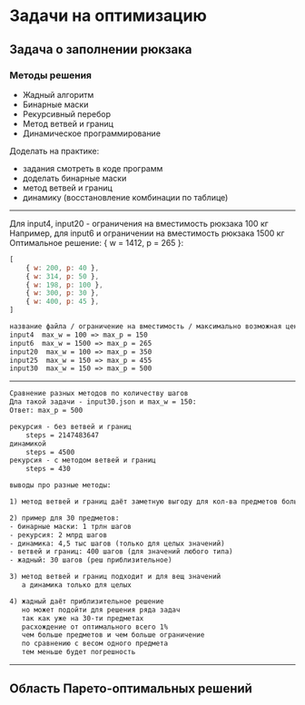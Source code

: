 # Задачи на оптимизацию  

## Задача о заполнении рюкзака  

### Методы решения  

- Жадный алгоритм  
- Бинарные маски  
- Рекурсивный перебор  
- Метод ветвей и границ  
- Динамическое программирование  

Доделать на практике:  

- задания смотреть в коде программ  
- доделать бинарные маски  
- метод ветвей и границ  
- динамику (восстановление комбинации по таблице)  

---  

Для input4, input20 - ограничения  на вместимость рюкзака 100 кг  
Например, для input6 и ограничении на вместимость рюкзака 1500 кг  
Оптимальное решение: { w = 1412, p = 265 }:  

```js
[
    { w: 200, p: 40 },
    { w: 314, p: 50 },
    { w: 198, p: 100 },
    { w: 300, p: 30 },
    { w: 400, p: 45 },
]
```

```txt
название файла / ограничение на вместимость / максимально возможная ценность
input4  max_w = 100 => max_p = 150
input6  max_w = 1500 => max_p = 265
input20  max_w = 100 => max_p = 350
input25  max_w = 150 => max_p = 455
input30  max_w = 150 => max_p = 500
```

---  

```txt
Сравнение разных методов по количеству шагов
Дла такой задачи - input30.json и max_w = 150:
Ответ: max_p = 500

рекурсия - без ветвей и границ
	steps = 2147483647
динамикой
	steps = 4500
рекурсия - с методом ветвей и границ
	steps = 430

выводы про разные методы:

1) метод ветвей и границ даёт заметную выгоду для кол-ва предметов больше 20

2) пример для 30 предметов:
- бинарные маски: 1 трлн шагов
- рекурсия: 2 млрд шагов
- динамика: 4,5 тыс шагов (только для целых значений)
- ветвей и границ: 400 шагов (для значений любого типа)
- жадный: 30 шагов (реш приблизительное)

3) метод ветвей и границ подходит и для вещ значений  
   а динамика только для целых

4) жадный даёт приблизительное решение  
   но может подойти для решения ряда задач  
   так как уже на 30-ти предметах  
   расхождение от оптимального всего 1%  
   чем больше предметов и чем больше ограничение  
   по сравнению с весом одного предмета  
   тем меньше будет погрешность  
```

---  

## Область Парето-оптимальных решений  
